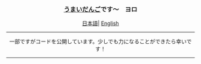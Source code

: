 <div align="center">
    <h3><a href="https://umaidango.github.io/me/">うまいだんご</a>です～　ヨロ</h3>
    <p align="center">
        <a href="https://github.com/umaidango/umaidango/blob/main/README.md"><span>日本語</span></a>|
        <a href="https://github.com/umaidango/umaidango/blob/main/README_EN.md"><span>English</span></a>
    </p>
  <hr>
  <div>
  一部ですがコードを公開しています。少しでも力になることができたら幸いです！
  </div>
  <hr>
 
  </div>
</div>
